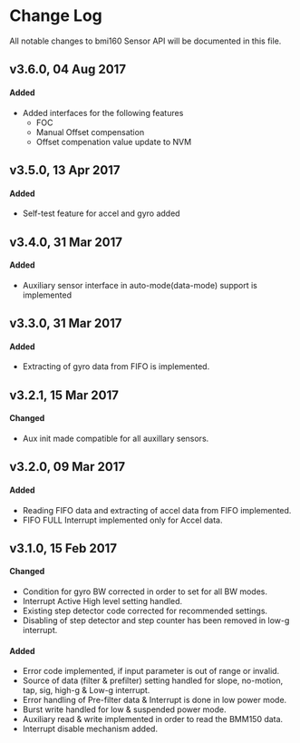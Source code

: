 # Change Log
All notable changes to bmi160 Sensor API will be documented in this file. 

## v3.6.0, 04 Aug 2017

#### Added
* Added interfaces for the following features 
     - FOC
     - Manual Offset compensation
     - Offset compenation value update to NVM

## v3.5.0, 13 Apr 2017

#### Added
* Self-test feature for accel and gyro added

## v3.4.0, 31 Mar 2017

#### Added
* Auxiliary sensor interface in auto-mode(data-mode) support is implemented

## v3.3.0, 31 Mar 2017

#### Added
* Extracting of gyro data from FIFO is implemented.

## v3.2.1, 15 Mar 2017

#### Changed
* Aux init made compatible for all auxillary sensors.

## v3.2.0, 09 Mar 2017

#### Added
* Reading FIFO data and extracting of accel data from FIFO implemented.
* FIFO FULL Interrupt implemented only for Accel data.

## v3.1.0, 15 Feb 2017

#### Changed
* Condition for gyro BW corrected in order to set for all BW modes.
* Interrupt Active High level setting handled.
* Existing step detector code corrected for recommended settings.
* Disabling of step detector and step counter has been removed in low-g interrupt.

#### Added
* Error code implemented, if input parameter is out of range or invalid.
* Source of data (filter & prefilter) setting handled for slope, no-motion, tap, sig, high-g & Low-g interrupt.
* Error handling of Pre-filter data & Interrupt is done in low power mode. 
* Burst write handled for low & suspended power mode.
* Auxiliary read & write implemented in order to read the BMM150 data.
* Interrupt disable mechanism added.


